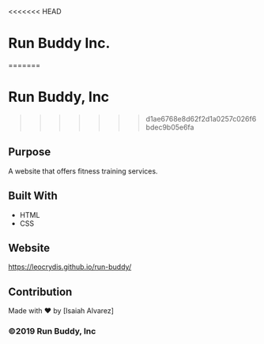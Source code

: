 <<<<<<< HEAD
# Run Buddy Inc.
=======
# Run Buddy, Inc
>>>>>>> d1ae6768e8d62f2d1a0257c026f6bdec9b05e6fa

## Purpose
A website that offers fitness training services.

## Built With
* HTML
* CSS

## Website
https://leocrydis.github.io/run-buddy/

## Contribution
Made with ❤️ by [Isaiah Alvarez]

### ©️2019 Run Buddy, Inc 

